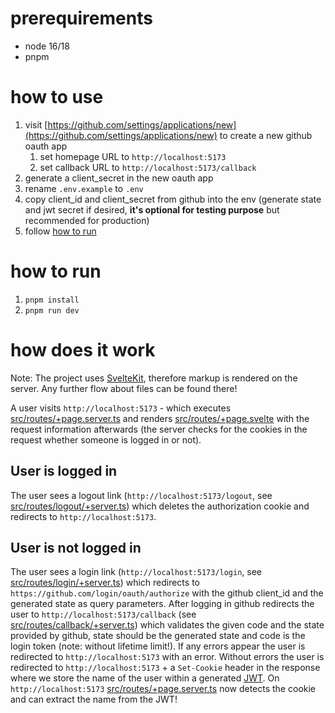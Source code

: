 # prerequirements

- node 16/18
- pnpm

# how to use

1. visit [https://github.com/settings/applications/new](https://github.com/settings/applications/new) to create a new github oauth app
   1. set homepage URL to `http://localhost:5173`
   2. set callback URL to `http://localhost:5173/callback`
2. generate a client_secret in the new oauth app
3. rename `.env.example` to `.env`
4. copy client_id and client_secret from github into the env (generate state and jwt secret if desired, **it's optional for testing purpose** but recommended for production)
5. follow [how to run](#how-to-run)

# how to run

1. `pnpm install`
2. `pnpm run dev`

# how does it work

Note: The project uses [SvelteKit](https://kit.svelte.dev/), therefore markup is rendered on the server. Any further flow about files can be found there!

A user visits `http://localhost:5173` - which executes [src/routes/+page.server.ts](src/routes/+page.server.ts) and renders [src/routes/+page.svelte](src/routes/+page.svelte) with the request information afterwards (the server checks for the cookies in the request whether someone is logged in or not).

## User is logged in

The user sees a logout link (`http://localhost:5173/logout`, see [src/routes/logout/+server.ts](src/routes/logout/+server.ts)) which deletes the authorization cookie and redirects to `http://localhost:5173`.

## User is not logged in

The user sees a login link (`http://localhost:5173/login`, see [src/routes/login/+server.ts](src/routes/login/+server.ts)) which redirects to `https://github.com/login/oauth/authorize` with the github client_id and the generated state as query parameters. After logging in github redirects the user to `http://localhost:5173/callback` (see [src/routes/callback/+server.ts](src/routes/callback/+server.ts)) which validates the given code and the state provided by github, state should be the generated state and code is the login token (note: without lifetime limit!). If any errors appear the user is redirected to `http://localhost:5173` with an error.
Without errors the user is redirected to `http://localhost:5173` + a `Set-Cookie` header in the response where we store the name of the user within a generated [JWT](https://jwt.io).
On `http://localhost:5173` [src/routes/+page.server.ts](src/routes/+page.server.ts) now detects the cookie and can extract the name from the JWT!
